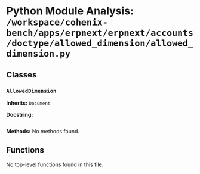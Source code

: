 # Python Module Analysis: `/workspace/cohenix-bench/apps/erpnext/erpnext/accounts/doctype/allowed_dimension/allowed_dimension.py`

## Classes

### `AllowedDimension`
**Inherits:** `Document`


**Docstring:**
```

```

**Methods:**
No methods found.




## Functions

No top-level functions found in this file.

